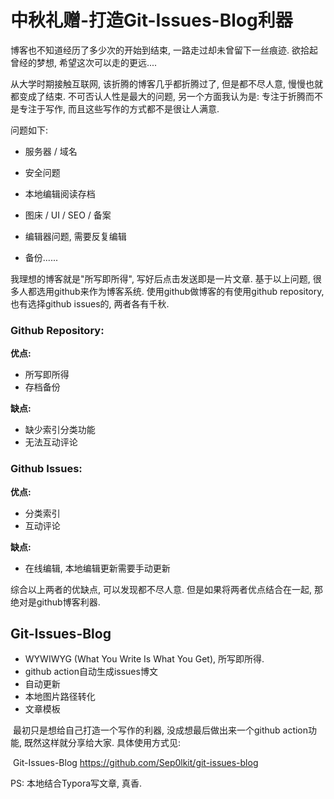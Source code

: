 # 中秋礼赠-打造Git-Issues-Blog利器

博客也不知道经历了多少次的开始到结束, 一路走过却未曾留下一丝痕迹. 欲拾起曾经的梦想, 希望这次可以走的更远....

从大学时期接触互联网, 该折腾的博客几乎都折腾过了,  但是都不尽人意, 慢慢也就都变成了结束.  不可否认人性是最大的问题, 另一个方面我认为是: 专注于折腾而不是专注于写作, 而且这些写作的方式都不是很让人满意.

问题如下:

- 服务器 / 域名

- 安全问题

- 本地编辑阅读存档

- 图床 / UI / SEO / 备案

- 编辑器问题, 需要反复编辑

- 备份......

我理想的博客就是"所写即所得", 写好后点击发送即是一片文章. 基于以上问题, 很多人都选用github来作为博客系统. 使用github做博客的有使用github repository, 也有选择github issues的, 两者各有千秋.

### Github Repository:

**优点:**

- 所写即所得
- 存档备份

**缺点:**

- 缺少索引分类功能
- 无法互动评论

### **Github Issues:**

**优点:**

- 分类索引
- 互动评论

**缺点:**

- 在线编辑, 本地编辑更新需要手动更新

综合以上两者的优缺点, 可以发现都不尽人意. 但是如果将两者优点结合在一起, 那绝对是github博客利器. 

## Git-Issues-Blog

- WYWIWYG (What You Write Is What You Get),  所写即所得.  
- github action自动生成issues博文
- 自动更新
- 本地图片路径转化
- 文章模板

​	最初只是想给自己打造一个写作的利器, 没成想最后做出来一个github action功能, 既然这样就分享给大家.  具体使用方式见:  

​	Git-Issues-Blog  https://github.com/Sep0lkit/git-issues-blog

PS: 本地结合Typora写文章, 真香.